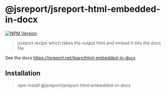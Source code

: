 # @jsreport/jsreport-html-embedded-in-docx

[![NPM Version](http://img.shields.io/npm/v/@jsreport/jsreport-html-embedded-in-docx.svg?style=flat-square)](https://npmjs.com/package/@jsreport/jsreport-html-embedded-in-docx)

> jsreport recipe which takes the output html and embed it into the docx file

See the docs https://jsreport.net/learn/html-embedded-in-docx

## Installation

>npm install @jsreport/jsreport-html-embedded-in-docx
